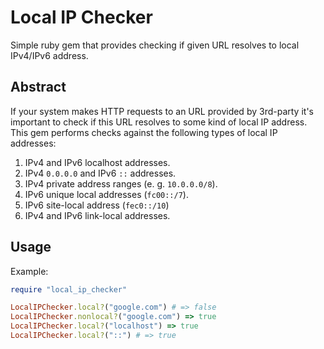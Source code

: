 # Local IP Checker

Simple ruby gem that provides checking if given URL resolves to local IPv4/IPv6 address.

## Abstract

If your system makes HTTP requests to an URL provided by 3rd-party it's important to check if this URL resolves to some kind of local IP address. This gem performs checks against the following types of local IP addresses:

1. IPv4 and IPv6 localhost addresses.
2. IPv4 `0.0.0.0` and IPv6 `::` addresses.
3. IPv4 private address ranges (e. g. `10.0.0.0/8`).
4. IPv6 unique local addresses (`fc00::/7`).
5. IPv6 site-local address (`fec0::/10`)
6. IPv4 and IPv6 link-local addresses.

## Usage

Example:
```ruby
require "local_ip_checker"

LocalIPChecker.local?("google.com") # => false
LocalIPChecker.nonlocal?("google.com") => true
LocalIPChecker.local?("localhost") => true
LocalIPChecker.local?("::") # => true
```
